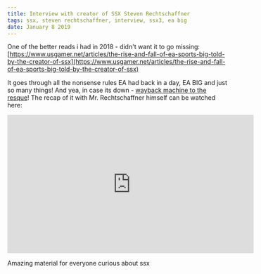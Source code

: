 ```yaml
---
title: Interview with creator of SSX Steven Rechtschaffner
tags: ssx, steven rechtschaffner, interview, ssx3, ea big
date: January 8 2019
---
```

One of the better reads i had in 2018 - didn't want it to go missing:
[https://www.usgamer.net/articles/the-rise-and-fall-of-ea-sports-big-told-by-the-creator-of-ssx](https://www.usgamer.net/articles/the-rise-and-fall-of-ea-sports-big-told-by-the-creator-of-ssx)

It goes through all the nonsense rules EA had back in a day, EA BIG and just so many things! And yea, in case its down - [wayback machine to the resque](https://web.archive.org/web/20180112080146/https://www.usgamer.net/articles/the-rise-and-fall-of-ea-sports-big-told-by-the-creator-of-ssx)!
The recap of it with Mr. Rechtschaffner himself can be watched here: 
<iframe width="560" height="315" src="https://www.youtube.com/embed/Px1k9WHi6wY" frameborder="0" allowfullscreen></iframe>

Amazing material for everyone curious about ssx
